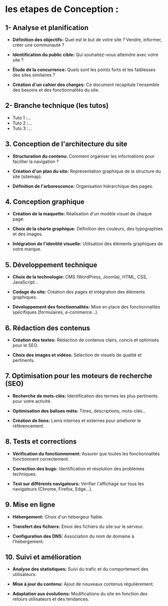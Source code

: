 # les etapes de Conception :

## 1- Analyse et planification

- **Définition des objectifs:** Quel est le but de votre site ? Vendre, informer, créer une communauté ?

- **Identification du public cible:** Qui souhaitez-vous atteindre avec votre site ?

- **Étude de la concurrence:** Quels sont les points forts et les faiblesses des sites similaires ?

- **Création d'un cahier des charges:** Ce document récapitule l'ensemble des besoins et des fonctionnalités du site.
## 2- Branche technique (les tutos)
- Tuto 1 :...
- Tuto 2 :...
- Tuto 3 :...
## 3. Conception de l'architecture du site

- **Structuration du contenu:** Comment organiser les informations pour faciliter la navigation ?

- **Création d'un plan du site:** Représentation graphique de la structure du site (sitemap).

- **Définition de l'arborescence:** Organisation hiérarchique des pages.

## 4. Conception graphique

- **Création de la maquette:** Réalisation d'un modèle visuel de chaque page.

- **Choix de la charte graphique:** Définition des couleurs, des typographies et des images.

- **Intégration de l'identité visuelle:** Utilisation des éléments graphiques de votre marque.

## 5. Développement technique

- **Choix de la technologie:** CMS (WordPress, Joomla), HTML, CSS, JavaScript...

- **Codage du site:** Création des pages et intégration des éléments graphiques.

- **Développement des fonctionnalités:** Mise en place des fonctionnalités spécifiques (formulaires, e-commerce...).

## 6. Rédaction des contenus

- **Création des textes:** Rédaction de contenus clairs, concis et optimisés pour le SEO.

- **Choix des images et vidéos:** Sélection de visuels de qualité et pertinents.

## 7. Optimisation pour les moteurs de recherche (SEO)

- **Recherche de mots-clés:** Identification des termes les plus pertinents pour votre activité.

- **Optimisation des balises méta:** Titres, descriptions, mots-clés...

- **Création de liens:** Liens internes et externes pour améliorer le référencement.

## 8. Tests et corrections

- **Vérification du fonctionnement:** Assurer que toutes les fonctionnalités fonctionnent correctement.

- **Correction des bugs:** Identification et résolution des problèmes techniques.

- **Test sur différents navigateurs:** Vérifier l'affichage sur tous les navigateurs (Chrome, Firefox, Edge...).

## 9. Mise en ligne

- **Hébergement:** Choix d'un hébergeur fiable.

- **Transfert des fichiers:** Envoi des fichiers du site sur le serveur.

- **Configuration des DNS:** Association du nom de domaine à l'hébergement.

## 10. Suivi et amélioration

- **Analyse des statistiques:** Suivi du trafic et du comportement des utilisateurs.

- **Mise à jour du contenu:** Ajout de nouveaux contenus régulièrement.

- **Adaptation aux évolutions:** Modifications du site en fonction des retours utilisateurs et des tendances.